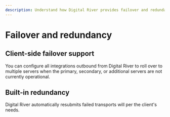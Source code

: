 ```yaml
---
description: Understand how Digital River provides failover and redundancy.
---
```


# Failover and redundancy

## Client-side failover support

You can configure all integrations outbound from Digital River to roll over to multiple servers when the primary, secondary, or additional servers are not currently operational.

## Built-in redundancy

Digital River automatically resubmits failed transports will per the client's needs.
